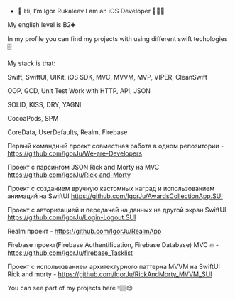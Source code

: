 - 👋 Hi, I’m Igor Rukaleev
I am an iOS Developer 👨🏽‍💻


My english level is B2➕


In my profile you can find my projects with using different swift techologies 🗄



My stack is that:


Swift,
SwiftUI, UIKit, iOS SDK,
MVC, MVVM, MVP, VIPER, CleanSwift

OOP, GCD, Unit Test
Work with HTTP, API, JSON

SOLID, KISS, DRY, YAGNI

CocoaPods, SPM
 
CoreData, UserDefaults, Realm, Firebase

Первый командный проект совместная работа в одном репозитории - https://github.com/IgorJu/We-are-Developers

Проект с парсингом JSON Rick and Morty на MVC https://github.com/IgorJu/Rick-and-Morty

Проект с созданием вручную кастомных наград и использованием анимаций на SwiftUI https://github.com/IgorJu/AwardsCollectionApp.SUI

Проект с авторизацией и передачей на данных на другой экран SwiftUI https://github.com/IgorJu/Login-Logout.SUI

Realm проект - https://github.com/IgorJu/RealmApp


Firebase проект(Firebase Authentification, Firebase Database) MVC 🔥 - https://github.com/IgorJu/firebase_Tasklist

Проект с испольозванием архитектурного паттерна MVVM на SwiftUI Rick and morty   - https://github.com/IgorJu/RickAndMorty_MVVM_SUI


You can see part of my projects here 👇🏽😊
 

<!---
IgorJu/IgorJu is a ✨ special ✨ repository because its `README.md` (this file) appears on your GitHub profile.
You can click the Preview link to take a look at your changes.
--->
